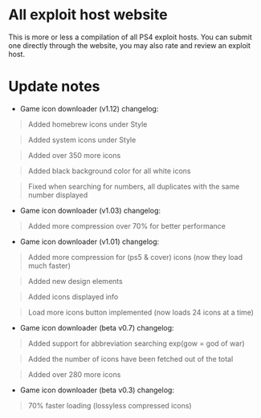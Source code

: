 # All exploit host website

This is more or less a compilation of all PS4 exploit hosts. You can submit one directly through the website, you may also rate and review an exploit host.

# Update notes

* Game icon downloader (v1.12) changelog:

> Added homebrew icons under Style 

> Added system icons under Style 

> Added over 350 more icons

> Added black background color for all white icons

> Fixed when searching for numbers, all duplicates with the same number displayed 

* Game icon downloader (v1.03) changelog:

> Added more compression over 70% for better performance

* Game icon downloader (v1.01) changelog:

> Added more compression for (ps5 & cover) icons (now they load much faster) 

> Added new design elements

> Added icons displayed info

> Load more icons button implemented (now loads 24 icons at a time)

* Game icon downloader (beta v0.7) changelog:

> Added support for abbreviation searching exp(gow = god of war) 

> Added the number of icons have been fetched out of the total

> Added over 280 more icons

* Game icon downloader (beta v0.3) changelog:

> 70% faster loading (lossyless compressed icons)
